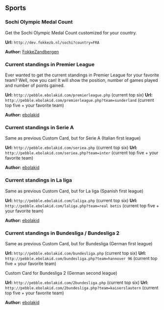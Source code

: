 Sports
------

### Sochi Olympic Medal Count

Get the Sochi Olympic Medal Count customized for your country.

**Url:** `http://dev.fokkezb.nl/sochi?country=FRA`

**Author:** [FokkeZandbergen](http://forums.getpebble.com/profile/51517/FokkeZandbergen)

### Current standings in Premier League

Ever wanted to get the current standings in Premier League for your favorite team? Well, now you can!
It will show the position, number of games played and number of points gained.

**Url:** `http://pebble.ebolakid.com/premierleague.php` (current top six)
**Url:** `http://pebble.ebolakid.com/premierleague.php?team=sunderland` (current top five + your favorite team)

**Author:** [ebolakid](http://forums.getpebble.com/profile/52404/ebolakid)

### Current standings in Serie A

Same as previous Custom Card, but for Serie A (Italian first league)

**Url:** `http://pebble.ebolakid.com/seriea.php` (current top six)
**Url:** `http://pebble.ebolakid.com/seriea.php?team=inter` (current top five + your favorite team)

**Author:** [ebolakid](http://forums.getpebble.com/profile/52404/ebolakid)

### Current standings in La liga

Same as previous Custom Card, but for La liga (Spanish first league)

**Url:** `http://pebble.ebolakid.com/laliga.php` (current top six)
**Url:** `http://pebble.ebolakid.com/laliga.php?team=real betis` (current top five + your favorite team)

**Author:** [ebolakid](http://forums.getpebble.com/profile/52404/ebolakid)

### Current standings in Bundesliga / Bundesliga 2

Same as previous Custom Card, but for Bundesliga (German first league)

**Url:** `http://pebble.ebolakid.com/bundesliga.php` (current top six)
**Url:** `http://pebble.ebolakid.com/bundesliga.php?team=hannover 96` (current top five + your favorite team)

Custom Card for Bundesliga 2 (German second league)

**Url:** `http://pebble.ebolakid.com/2bundesliga.php` (current top six)
**Url:** `http://pebble.ebolakid.com/2bundesliga.php?team=kaiserslautern` (current top five + your favorite team)

**Author:** [ebolakid](http://forums.getpebble.com/profile/52404/ebolakid)